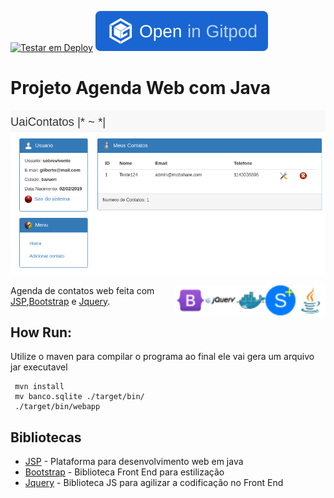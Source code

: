 [![Testar em Deploy](https://www.herokucdn.com/deploy/button.png)](https://heroku.com/deploy/?template=https://github.com/gilberto-009199/JAgendaWeb)
[![Testar no Browser](https://raw.githubusercontent.com/gilberto-009199/JAgendaWeb/master/gitpod.svg)](https://gitpod.io#https://github.com/gilberto-009199/JAgendaWeb)
# Projeto Agenda Web com Java

![Tela Principal](./home.png)



<img align="right" src="./assets/java16x16.svg" alt="Java" width="48px"/>
<img align="right" src="./assets/servelt16x16.svg" alt="Servlet" width="48px"/>
<img align="right" src="./assets/docker16x16.svg" alt="Docker" width="48px"/>
<img align="right" src="./assets/jquery.svg" alt="JQuery" width="48px"/>
<img align="right" src="./assets/bootstrap.svg" alt="Bootstrap" width="48px"/>

 Agenda de contatos web feita com [JSP](https://www.javafree.org/artigo/868717/JSP-Java-Server-Pages.html),[Bootstrap](https://getbootstrap.com) e [Jquery](https://jquery.com).

## How Run:

 Utilize o maven para compilar o programa ao final ele vai gera um arquivo jar executavel
```
 mvn install
 mv banco.sqlite ./target/bin/
 ./target/bin/webapp
```

## Bibliotecas

* [JSP](https://pt.wikipedia.org/wiki/JavaServer_Pages) - Plataforma para desenvolvimento web em java
* [Bootstrap](https://getbootstrap.com) - Biblioteca Front End para estilização
* [Jquery](https://jquery.com) - Biblioteca JS para agilizar a codificação no Front End
 
